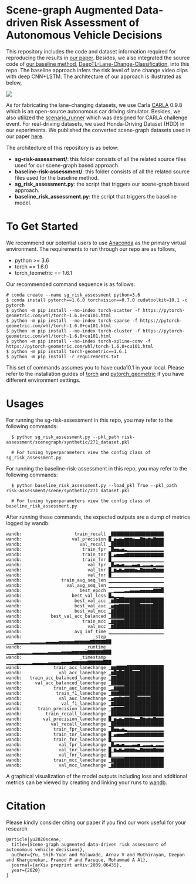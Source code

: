 # Scene-graph Augmented Data-driven Risk Assessment of Autonomous Vehicle Decisions
This repository includes the code and dataset information required for reproducing the results in [our paper](https://arxiv.org/abs/2009.06435). Besides, we also integrated the source code of [our baseline method](https://arxiv.org/abs/1906.02859), [DeepTL-Lane-Change-Classification](https://github.com/Ekim-Yurtsever/DeepTL-Lane-Change-Classification), into this repo. The baseline approach infers the risk level of lane change video clips with deep CNN+LSTM. The architecture of our approach is illustrated as below,

![](https://github.com/louisccc/sg-risk-assessment/blob/master/assets/archi.png?raw=true)

As for fabricating the lane-changing datasets, we use Carla [CARLA](https://github.com/carla-simulator/carla) 0.9.8 which is an open-source autonomous car driving simulator. Besides, we also utilized the [scenario_runner](https://github.com/carla-simulator/scenario_runner) which was designed for CARLA challenge event. For real-driving datasets, we used Honda-Driving Dataset (HDD) in our experiments. We published the converted scene-graph datasets used in our paper [here](http://ieee-dataport.org/3618).

The architecture of this repository is as below:
- **sg-risk-assessment/**: this folder consists of all the related source files used for our scene-graph based approach. 
- **baseline-risk-assessment/**: this folder consists of all the related source files used for the baseline method.
- **sg_risk_assessment.py**: the script that triggers our scene-graph based approach. 
- **baseline_risk_assessment.py**: the script that triggers the baseline model.

# To Get Started
We recommend our potential users to use [Anaconda](https://www.anaconda.com/) as the primary virtual environment. The requirements to run through our repo are as follows,
- python >= 3.6 
- torch == 1.6.0
- torch_teometric == 1.6.1

Our recommended command sequence is as follows:
```shell
# conda create --name sg_risk_assessment python=3.6
$ conda install pytorch==1.6.0 torchvision==0.7.0 cudatoolkit=10.1 -c pytorch
$ python -m pip install --no-index torch-scatter -f https://pytorch-geometric.com/whl/torch-1.6.0+cu101.html
$ python -m pip install --no-index torch-sparse -f https://pytorch-geometric.com/whl/torch-1.6.0+cu101.html
$ python -m pip install --no-index torch-cluster -f https://pytorch-geometric.com/whl/torch-1.6.0+cu101.html
$ python -m pip install --no-index torch-spline-conv -f https://pytorch-geometric.com/whl/torch-1.6.0+cu101.html
$ python -m pip install torch-geometric==1.6.1
$ python -m pip install -r requirements.txt
```	
This set of commands assumes you to have cuda10.1 in your local. Please refer to the installation guides of [torch](https://pytorch.org/) and [pytorch_geometric](https://pytorch-geometric.readthedocs.io/en/latest/notes/installation.html) if you have different environment settings.

# Usages
For running the sg-risk-assessment in this repo, you may refer to the following commands:
```shell
  $ python sg_risk_assessment.py --pkl_path risk-assessment/scenegraph/synthetic/271_dataset.pkl

  # For tuning hyperparameters view the config class of sg_risk_assessment.py
```

For running the baseline-risk-assessment in this repo, you may refer to the following commands:
```shell
  $ python baseline_risk_assessment.py --load_pkl True --pkl_path risk-assessment/scene/synthetic/271_dataset.pkl

  # For tuning hyperparameters view the config class of baseline_risk_assessment.py
```

After running these commands, the expected outputs are a dump of metrics logged by wandb:
```shell
wandb:                    train_recall ▁████████████████████
wandb:                   val_precision █▁▅▄▅▄▆▆▆▅▄▄▇▆▅▆▅▇▆▆▆
wandb:                      val_recall ▁████████████████████
wandb:                       train_fpr ▁█▅▅▄▅▃▂▂▂▂▂▂▂▂▂▂▂▂▂▂
wandb:                       train_tnr █▁▄▅▅▅▆▇▇▇▇▇▇▇▇▇▇▇▇▇▇
wandb:                       train_fnr █▁▁▁▁▁▁▁▁▁▁▁▁▁▁▁▁▁▁▁▁
wandb:                         val_fpr ▁█▄▅▄▅▃▃▃▄▄▅▂▃▃▃▄▂▃▃▃
wandb:                         val_tnr █▁▆▄▆▄▆▆▆▆▅▄▇▆▆▆▆▇▆▆▆
wandb:                         val_fnr █▁▁▁▁▁▁▁▁▁▁▁▁▁▁▁▁▁▁▁▁
wandb:               train_avg_seq_len ▁▁▁▁▁▁▁▁▁▁▁▁▁▁▁▁▁▁▁▁▁
wandb:                 val_avg_seq_len ▁▁▁▁▁▁▁▁▁▁▁▁▁▁▁▁▁▁▁▁▁
wandb:                      best_epoch ▁▁▂▂▂▂▃▃▄▄▄▄▅▅▅▅▅▇▇▇█
wandb:                   best_val_loss █▃▂▂▂▂▁▁▁▁▁▁▁▁▁▁▁▁▁▁▁
wandb:                    best_val_acc ▁▆█▇█████████████████
wandb:                    best_val_auc ▁▅▆▆▇▇▇▇████▇▇▇▇▇████
wandb:                    best_val_mcc ▁▇███████████████████
wandb:           best_val_acc_balanced ▁████████████████████
wandb:                       train_mcc ▁▇▇▇▇▇███████████████
wandb:                         val_mcc ▁▇███████████████████
wandb:                    avg_inf_time ▁▁▁▁▁▁▁▁▁▁▁▁▁▁▁▁▁▁▁▁▁
wandb:                           _step ▁▁▁▂▂▂▂▂▂▃▃▃▃▃▃▄▄▄▄▄▅▅▅▅▅▅▆▆▆▆▆▆▇▇▇▇▇▇██
wandb:                        _runtime ▁▁▁▁▂▂▂▂▂▂▃▃▃▃▃▃▄▄▄▄▄▅▅▅▅▆▆▆▆▆▆▇▇▇▇▇▇███
wandb:                      _timestamp ▁▁▁▁▂▂▂▂▂▂▃▃▃▃▃▃▄▄▄▄▄▅▅▅▅▆▆▆▆▆▆▇▇▇▇▇▇███
wandb:            train_acc_lanechange ▁▆▆▇▇▇▇██████████████
wandb:              val_acc_lanechange ▁▆█▇█▇███▇▇▇█████████
wandb:   train_acc_balanced_lanechange ▁▇▇██████████████████
wandb:     val_acc_balanced_lanechange ▁████████████████████
wandb:            train_auc_lanechange ▁▂▇▇▇▇███████████████
wandb:             train_f1_lanechange ▁▇▇▇█████████████████
wandb:              val_auc_lanechange ▁▅▆▆▇▆▇▇███▇▇▇▇▇█████
wandb:               val_f1_lanechange ▁▇███████████████████
wandb:      train_precision_lanechange ▁▆▇▇▇▇███████████████
wandb:         train_recall_lanechange ▁████████████████████
wandb:        val_precision_lanechange █▁▅▄▅▄▆▆▆▅▄▄▇▆▅▆▅▇▆▆▆
wandb:           val_recall_lanechange ▁████████████████████
wandb:            train_fpr_lanechange ▁█▅▅▄▅▃▂▂▂▂▂▂▂▂▂▂▂▂▂▂
wandb:            train_tnr_lanechange █▁▄▅▅▅▆▇▇▇▇▇▇▇▇▇▇▇▇▇▇
wandb:            train_fnr_lanechange █▁▁▁▁▁▁▁▁▁▁▁▁▁▁▁▁▁▁▁▁
wandb:              val_fpr_lanechange ▁█▄▅▄▅▃▃▃▄▄▅▂▃▃▃▄▂▃▃▃
wandb:              val_tnr_lanechange █▁▆▄▆▄▆▆▆▆▅▄▇▆▆▆▆▇▆▆▆
wandb:              val_fnr_lanechange █▁▁▁▁▁▁▁▁▁▁▁▁▁▁▁▁▁▁▁▁
wandb:            train_mcc_lanechange ▁▇▇▇▇▇███████████████
wandb:              val_mcc_lanechange ▁▇███████████████████
```

A graphical visualization of the model outputs including loss and additional metrics can be viewed by creating and linking your runs to [wandb](https://wandb.ai/home).

# Citation 
Please kindly consider citing our paper if you find our work useful for your research
```
@article{yu2020scene,
  title={Scene-graph augmented data-driven risk assessment of autonomous vehicle decisions},
  author={Yu, Shih-Yuan and Malawade, Arnav V and Muthirayan, Deepan and Khargonekar, Pramod P and Faruque, Mohammad A Al},
  journal={arXiv preprint arXiv:2009.06435},
  year={2020}
}
```
